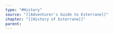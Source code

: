 ```yaml
---
type: "#History"
source: "[[Adventurer's Guide to Esterrane]]"
chapter: "[[History of Esterrane]]"
parent:
---
```

